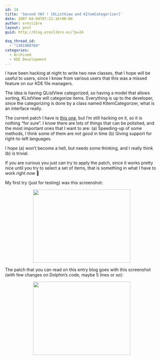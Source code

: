 ```yaml
---
id: 24
title: 'Second YAY ! [KListView and KItemCategorizer]'
date: 2007-04-04T07:21:16+00:00
author: ereslibre
layout: post
guid: http://blog.ereslibre.es/?p=24

dsq_thread_id:
  - "1301900784"
categories:
  - Archived
  - KDE Development
---
```

I have been hacking at night to write two new classes, that I hope will be useful to users, since I know from various users that this was a missed feature on our KDE file managers.

The idea is having QListView categorized, so having a model that allows sorting, KListView will categorize items. Everything is up to the developer, since the categorizing is done by a class named KItemCategorizer, what is an interface really.

The current patch I have is <a target="_blank" href="http://media.ereslibre.es/2007/04/kdelibs.diff">this one</a>, but I&#8217;m still hacking on it, so it is nothing &#8220;for sure&#8221;. I know there are lots of things that can be polished, and the most important ones that I want to are: (a) Speeding-up of some methods, I think some of them are not good in time (b) Giving support for right-to-left languages.

I hope (a) won&#8217;t become a hell, but needs some thinking, and I really think (b) is trivial.

If you are curious you just can try to apply the patch, since it works pretty nice until you try to select a set of items, that is something in what I have to work right now 🙂

My first try (just for testing) was this screenshot:

<p align="center">
  <a target="_blank" href="http://media.ereslibre.es/2007/04/categorization.png"><img border="0" width="320" src="http://media.ereslibre.es/2007/04/categorization.png" height="240" style="width: 320px; height: 240px" /></a>
</p>

The patch that you can read on this entry blog goes with this screenshot (with few changes on Dolphin&#8217;s code, maybe 5 lines or so):

<p align="center">
  <a target="_blank" href="http://media.ereslibre.es/2007/04/categorization2.png"><img border="0" width="320" src="http://media.ereslibre.es/2007/04/categorization2.png" height="240" style="width: 320px; height: 240px" /></a>
</p>
